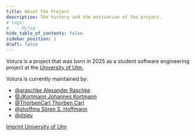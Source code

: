 ```yaml
---
title: About the Project
description: The history and the motivation of the project.
# tags:
#   - MyTag
hide_table_of_contents: false
sidebar_position: 1
draft: false
---
```


Votura is a project that was born in 2025 as a student software engineering project at the [University of Ulm.](https://www.uni-ulm.de)

Votura is currently maintained by:

- [@araschke Alexander Raschke](https://github.com/araschke)
- [@JKortmann Johannes Kortmann](https://github.com/JKortmann)
- [@ThorbenCarl Thorben Carl](https://github.com/ThorbenCarl)
- [@shoffma Sören S. Hoffmann](https://github.com/shoffma)
- [@dsiev](https://github.com/dsiev)

[Imprint University of Ulm](https://www.uni-ulm.de/misc/datenschutz/datenschutz/impressum/)
